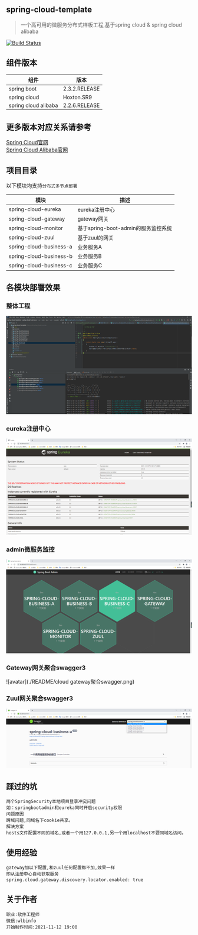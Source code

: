 ## spring-cloud-template  
> 一个高可用的微服务分布式样板工程,基于spring cloud & spring cloud alibaba

[![Build Status](https://ci.spring.io/api/v1/teams/spring-framework/pipelines/spring-framework-5.3.x/jobs/build/badge)](https://ci.spring.io/teams/spring-framework/pipelines/spring-framework-5.3.x?groups=Build")  
## 组件版本  
|  组件   | 版本  |
|  ----  | ----  |
| spring boot | 2.3.2.RELEASE |
| spring cloud  | Hoxton.SR9 |
| spring cloud alibaba  | 2.2.6.RELEASE |
## 更多版本对应关系请参考  
[Spring Cloud官网](https://github.com/spring-cloud/spring-cloud-release/wiki/Spring-Cloud-Hoxton-Release-Notes)  
[Spring Cloud Alibaba官网](https://github.com/alibaba/spring-cloud-alibaba/wiki/%E7%89%88%E6%9C%AC%E8%AF%B4%E6%98%8E)  

## 项目目录
以下模块均支持`分布式多节点部署`

|  模块   | 描述  |
|  ----  | ----  |
| spring-cloud-eureka | eureka注册中心 |
| spring-cloud-gateway | gateway网关 |
| spring-cloud-monitor | 基于spring-boot-admin的服务监控系统 |  
| spring-cloud-zuul | 基于zuul的网关 |  
| spring-cloud-business-a | 业务服务A |  
| spring-cloud-business-b | 业务服务B |  
| spring-cloud-business-c | 业务服务C |

## 各模块部署效果
### 整体工程
![avatar](./README/整体工程.png)
### eureka注册中心
![avatar](./README/eureka注册中心.png)
### admin微服务监控
![avatar](./README/admin微服务监控.png)
### Gateway网关聚合swagger3
![avatar](./README/cloud gateway聚合swagger.png)
### Zuul网关聚合swagger3
![avatar](./README/zuul聚合swagger.png)

## 踩过的坑
```
两个SpringSecurity本地项目登录冲突问题
如：springbootadmin和eureka同时开启security权限
问题原因
跨域问题,同域名下cookie共享。
解决方案
hosts文件配置不同的域名,或者一个用127.0.0.1,另一个用localhost不要同域名访问。
```
## 使用经验
```
gateway加以下配置,和zuul任何配置都不加,效果一样
即从注册中心自动获取服务
spring.cloud.gateway.discovery.locator.enabled: true
```

## 关于作者
```
职业:软件工程师
微信:wlbinfo
开始制作时间:2021-11-12 19:00
```